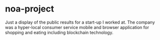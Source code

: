 # noa-project
Just a display of the public results for a start-up I worked at. The company was a hyper-local consumer service mobile and browser application for shopping and eating including blockchain technology.
